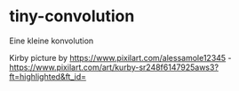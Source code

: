 # tiny-convolution

Eine kleine konvolution

Kirby picture by https://www.pixilart.com/alessamole12345 - https://www.pixilart.com/art/kurby-sr248f6147925aws3?ft=highlighted&ft_id=
